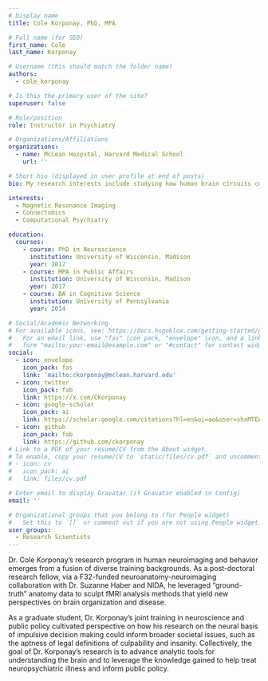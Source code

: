 ```yaml
---
# Display name
title: Cole Korponay, PhD, MPA

# Full name (for SEO)
first_name: Cole
last_name: Korponay

# Username (this should match the folder name)
authors:
  - cole_korponay

# Is this the primary user of the site?
superuser: false

# Role/position
role: Instructor in Psychiatry

# Organizations/Affiliations
organizations:
  - name: McLean Hospital, Harvard Medical School
    url: ''

# Short bio (displayed in user profile at end of posts)
bio: My research interests include studying how human brain circuits coordinate with each other in time and space to produce behavior, how this coordination goes awry in psychopathology, and how we can advance methods for fMRI data analysis to deepen insights about the brain. 

interests:
  - Magnetic Resonance Imaging
  - Connectomics
  - Computational Psychiatry

education:
  courses:
    - course: PhD in Neuroscience
      institution: University of Wisconsin, Madison
      year: 2017
    - course: MPA in Public Affairs
      institution: University of Wisconsin, Madison
      year: 2017
    - course: BA in Cognitive Science
      institution: University of Pennsylvania
      year: 2014

# Social/Academic Networking
# For available icons, see: https://docs.hugoblox.com/getting-started/page-builder/#icons
#   For an email link, use "fas" icon pack, "envelope" icon, and a link in the
#   form "mailto:your-email@example.com" or "#contact" for contact widget.
social:
  - icon: envelope
    icon_pack: fas
    link: 'mailto:ckorponay@mclean.harvard.edu'
  - icon: twitter
    icon_pack: fab
    link: https://x.com/CKorponay
  - icon: google-scholar
    icon_pack: ai
    link: https://scholar.google.com/citations?hl=en&oi=ao&user=shxMTEAAAAAJ
  - icon: github
    icon_pack: fab
    link: https://github.com/ckorponay
# Link to a PDF of your resume/CV from the About widget.
# To enable, copy your resume/CV to `static/files/cv.pdf` and uncomment the lines below.
# - icon: cv
#   icon_pack: ai
#   link: files/cv.pdf

# Enter email to display Gravatar (if Gravatar enabled in Config)
email: ''

# Organizational groups that you belong to (for People widget)
#   Set this to `[]` or comment out if you are not using People widget.
user_groups:
  - Research Scientists
---
```


Dr. Cole Korponay’s research program in human neuroimaging and behavior emerges from a fusion of diverse training backgrounds. As a post-doctoral research fellow, via a F32-funded neuroanatomy-neuroimaging collaboration with Dr. Suzanne Haber and NIDA, he leveraged “ground-truth” anatomy data to sculpt fMRI analysis methods that yield new perspectives on brain organization and disease.

As a graduate student, Dr. Korponay’s joint training in neuroscience and public policy cultivated perspective on how his research on the neural basis of impulsive decision making could inform broader societal issues, such as the aptness of legal definitions of culpability and insanity. Collectively, the goal of Dr. Korponay’s research is to advance analytic tools for understanding the brain and to leverage the knowledge gained to help treat neuropsychiatric illness and inform public policy.
